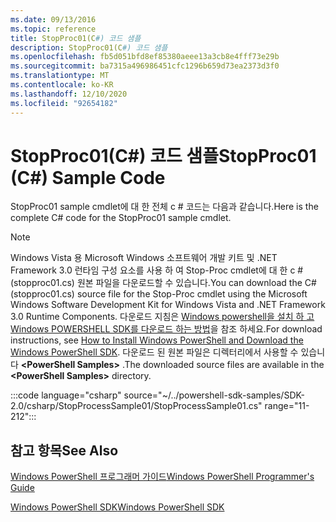 ```yaml
---
ms.date: 09/13/2016
ms.topic: reference
title: StopProc01(C#) 코드 샘플
description: StopProc01(C#) 코드 샘플
ms.openlocfilehash: fb5d051bfd8ef85380aeee13a3cb8e4fff73e29b
ms.sourcegitcommit: ba7315a496986451cfc1296b659d73ea2373d3f0
ms.translationtype: MT
ms.contentlocale: ko-KR
ms.lasthandoff: 12/10/2020
ms.locfileid: "92654182"
---
```

# <a name="stopproc01-c-sample-code"></a><span data-ttu-id="3cb35-103">StopProc01(C#) 코드 샘플</span><span class="sxs-lookup"><span data-stu-id="3cb35-103">StopProc01 (C#) Sample Code</span></span>

<span data-ttu-id="3cb35-104">StopProc01 sample cmdlet에 대 한 전체 c # 코드는 다음과 같습니다.</span><span class="sxs-lookup"><span data-stu-id="3cb35-104">Here is the complete C# code for the StopProc01 sample cmdlet.</span></span>

> [!NOTE]
> <span data-ttu-id="3cb35-105">Windows Vista 용 Microsoft Windows 소프트웨어 개발 키트 및 .NET Framework 3.0 런타임 구성 요소를 사용 하 여 Stop-Proc cmdlet에 대 한 c # (stopproc01.cs) 원본 파일을 다운로드할 수 있습니다.</span><span class="sxs-lookup"><span data-stu-id="3cb35-105">You can download the C# (stopproc01.cs) source file for the Stop-Proc cmdlet using the Microsoft Windows Software Development Kit for Windows Vista and .NET Framework 3.0 Runtime Components.</span></span> <span data-ttu-id="3cb35-106">다운로드 지침은 [Windows powershell을 설치 하 고 Windows POWERSHELL SDK를 다운로드 하는 방법](/powershell/scripting/developer/installing-the-windows-powershell-sdk)을 참조 하세요.</span><span class="sxs-lookup"><span data-stu-id="3cb35-106">For download instructions, see [How to Install Windows PowerShell and Download the Windows PowerShell SDK](/powershell/scripting/developer/installing-the-windows-powershell-sdk).</span></span>
> <span data-ttu-id="3cb35-107">다운로드 된 원본 파일은 디렉터리에서 사용할 수 있습니다 **\<PowerShell Samples>** .</span><span class="sxs-lookup"><span data-stu-id="3cb35-107">The downloaded source files are available in the **\<PowerShell Samples>** directory.</span></span>

:::code language="csharp" source="~/../powershell-sdk-samples/SDK-2.0/csharp/StopProcessSample01/StopProcessSample01.cs" range="11-212":::

## <a name="see-also"></a><span data-ttu-id="3cb35-108">참고 항목</span><span class="sxs-lookup"><span data-stu-id="3cb35-108">See Also</span></span>

[<span data-ttu-id="3cb35-109">Windows PowerShell 프로그래머 가이드</span><span class="sxs-lookup"><span data-stu-id="3cb35-109">Windows PowerShell Programmer's Guide</span></span>](./windows-powershell-programmer-s-guide.md)

[<span data-ttu-id="3cb35-110">Windows PowerShell SDK</span><span class="sxs-lookup"><span data-stu-id="3cb35-110">Windows PowerShell SDK</span></span>](../windows-powershell-reference.md)
